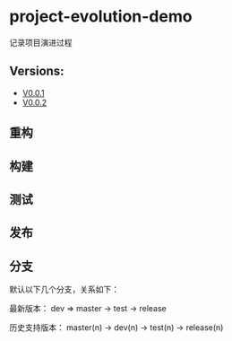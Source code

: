 # project-evolution-demo

记录项目演进过程

## Versions:

* [V0.0.1](versions/0.0.1.md)
* [V0.0.2](versions/0.0.2.md)

## 重构

## 构建

## 测试

## 发布

## 分支

默认以下几个分支，关系如下：

最新版本：
dev => master -> test -> release

历史支持版本：
master(n) -> dev(n) -> test(n) -> release(n)
